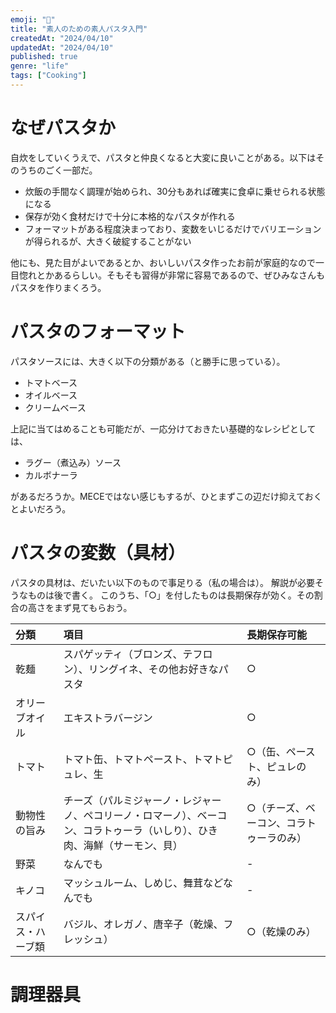 ```yaml
---
emoji: "🍝"
title: "素人のための素人パスタ入門"
createdAt: "2024/04/10"
updatedAt: "2024/04/10"
published: true
genre: "life"
tags: ["Cooking"]
---
```


# なぜパスタか

自炊をしていくうえで、パスタと仲良くなると大変に良いことがある。以下はそのうちのごく一部だ。

- 炊飯の手間なく調理が始められ、30分もあれば確実に食卓に乗せられる状態になる
- 保存が効く食材だけで十分に本格的なパスタが作れる
- フォーマットがある程度決まっており、変数をいじるだけでバリエーションが得られるが、大きく破綻することがない

他にも、見た目がよいであるとか、おいしいパスタ作ったお前が家庭的なので一目惚れとかあるらしい。そもそも習得が非常に容易であるので、ぜひみなさんもパスタを作りまくろう。

# パスタのフォーマット

パスタソースには、大きく以下の分類がある（と勝手に思っている）。

- トマトベース
- オイルベース
- クリームベース

上記に当てはめることも可能だが、一応分けておきたい基礎的なレシピとしては、

- ラグー（煮込み）ソース
- カルボナーラ

があるだろうか。MECEではない感じもするが、ひとまずこの辺だけ抑えておくとよいだろう。

# パスタの変数（具材）

パスタの具材は、だいたい以下のもので事足りる（私の場合は）。
解説が必要そうなものは後で書く。
このうち、「○」を付したものは長期保存が効く。その割合の高さをまず見てもらおう。

| 分類 | 項目 | 長期保存可能 |
| :-- | :-- | :-- |
| 乾麺 | スパゲッティ（ブロンズ、テフロン）、リングイネ、その他お好きなパスタ | ○ |
| オリーブオイル | エキストラバージン | ○ |
| トマト | トマト缶、トマトペースト、トマトピュレ、生 | ○（缶、ペースト、ピュレのみ） |
| 動物性の旨み | チーズ（パルミジャーノ・レジャーノ、ペコリーノ・ロマーノ）、ベーコン、コラトゥーラ（いしり）、ひき肉、海鮮（サーモン、貝） | ○（チーズ、ベーコン、コラトゥーラのみ） |
| 野菜 | なんでも | - |
| キノコ | マッシュルーム、しめじ、舞茸などなんでも | - |
| スパイス・ハーブ類 | バジル、オレガノ、唐辛子（乾燥、フレッシュ） | ○（乾燥のみ） |

# 調理器具


